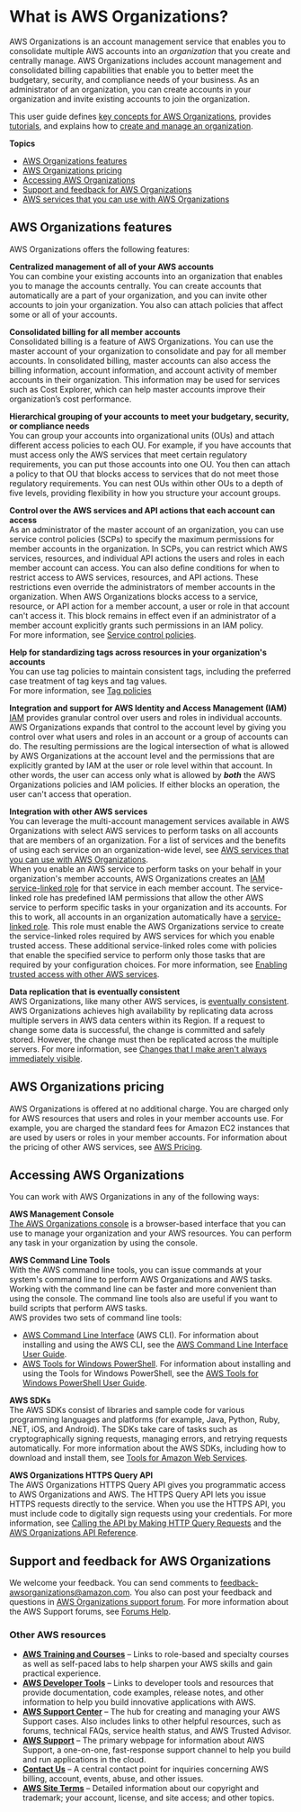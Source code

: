 # What is AWS Organizations?<a name="orgs_introduction"></a>

AWS Organizations is an account management service that enables you to consolidate multiple AWS accounts into an *organization* that you create and centrally manage\. AWS Organizations includes account management and consolidated billing capabilities that enable you to better meet the budgetary, security, and compliance needs of your business\. As an administrator of an organization, you can create accounts in your organization and invite existing accounts to join the organization\. 

This user guide defines [ key concepts for AWS Organizations](https://docs.aws.amazon.com/organizations/latest/userguide/orgs_getting-started_concepts.html), provides [ tutorials](https://docs.aws.amazon.com/organizations/latest/userguide/orgs_tutorials.html), and explains how to [ create and manage an organization](https://docs.aws.amazon.com/organizations/latest/userguide/orgs_manage_org.html)\. 

**Topics**
+ [AWS Organizations features](#features)
+ [AWS Organizations pricing](#pricing)
+ [Accessing AWS Organizations](#how-to-access)
+ [Support and feedback for AWS Organizations](#support-and-feedback)
+ [AWS services that you can use with AWS Organizations](orgs_integrated-services-list.md)

## AWS Organizations features<a name="features"></a>

AWS Organizations offers the following features:

**Centralized management of all of your AWS accounts**  
You can combine your existing accounts into an organization that enables you to manage the accounts centrally\. You can create accounts that automatically are a part of your organization, and you can invite other accounts to join your organization\. You also can attach policies that affect some or all of your accounts\. 

**Consolidated billing for all member accounts**  
Consolidated billing is a feature of AWS Organizations\. You can use the master account of your organization to consolidate and pay for all member accounts\. In consolidated billing, master accounts can also access the billing information, account information, and account activity of member accounts in their organization\. This information may be used for services such as Cost Explorer, which can help master accounts improve their organization’s cost performance\. 

**Hierarchical grouping of your accounts to meet your budgetary, security, or compliance needs**  
You can group your accounts into organizational units \(OUs\) and attach different access policies to each OU\. For example, if you have accounts that must access only the AWS services that meet certain regulatory requirements, you can put those accounts into one OU\. You then can attach a policy to that OU that blocks access to services that do not meet those regulatory requirements\. You can nest OUs within other OUs to a depth of five levels, providing flexibility in how you structure your account groups\.

**Control over the AWS services and API actions that each account can access**  
As an administrator of the master account of an organization, you can use service control policies \(SCPs\) to specify the maximum permissions for member accounts in the organization\. In SCPs, you can restrict which AWS services, resources, and individual API actions the users and roles in each member account can access\. You can also define conditions for when to restrict access to AWS services, resources, and API actions\. These restrictions even override the administrators of member accounts in the organization\. When AWS Organizations blocks access to a service, resource, or API action for a member account, a user or role in that account can't access it\. This block remains in effect even if an administrator of a member account explicitly grants such permissions in an IAM policy\.   
For more information, see [Service control policies](orgs_manage_policies_scp.md)\. 

**Help for standardizing tags across resources in your organization's accounts**  
You can use tag policies to maintain consistent tags, including the preferred case treatment of tag keys and tag values\.  
For more information, see [Tag policies](orgs_manage_policies_tag-policies.md)

**Integration and support for AWS Identity and Access Management \(IAM\)**  
[IAM](https://docs.aws.amazon.com/IAM/latest/UserGuide/introduction.html) provides granular control over users and roles in individual accounts\. AWS Organizations expands that control to the account level by giving you control over what users and roles in an account or a group of accounts can do\. The resulting permissions are the logical intersection of what is allowed by AWS Organizations at the account level and the permissions that are explicitly granted by IAM at the user or role level within that account\. In other words, the user can access only what is allowed by ***both*** the AWS Organizations policies and IAM policies\. If either blocks an operation, the user can't access that operation\.

**Integration with other AWS services**  
You can leverage the multi\-account management services available in AWS Organizations with select AWS services to perform tasks on all accounts that are members of an organization\. For a list of services and the benefits of using each service on an organization\-wide level, see [AWS services that you can use with AWS Organizations](orgs_integrated-services-list.md)\.   
When you enable an AWS service to perform tasks on your behalf in your organization's member accounts, AWS Organizations creates an [IAM service\-linked role](http://aws.amazon.com/blogs/security/introducing-an-easier-way-to-delegate-permissions-to-aws-services-service-linked-roles/) for that service in each member account\. The service\-linked role has predefined IAM permissions that allow the other AWS service to perform specific tasks in your organization and its accounts\. For this to work, all accounts in an organization automatically have a [service\-linked role](https://docs.aws.amazon.com/IAM/latest/UserGuide/id_roles_terms-and-concepts.html?icmpid=docs_iam_console#iam-term-service-linked-role)\. This role must enable the AWS Organizations service to create the service\-linked roles required by AWS services for which you enable trusted access\. These additional service\-linked roles come with policies that enable the specified service to perform only those tasks that are required by your configuration choices\. For more information, see [Enabling trusted access with other AWS services](orgs_integrate_services.md)\.

**Data replication that is eventually consistent**  
AWS Organizations, like many other AWS services, is [eventually consistent](https://wikipedia.org/wiki/Eventual_consistency)\. AWS Organizations achieves high availability by replicating data across multiple servers in AWS data centers within its Region\. If a request to change some data is successful, the change is committed and safely stored\. However, the change must then be replicated across the multiple servers\. For more information, see [Changes that I make aren't always immediately visible](orgs_troubleshoot_general.md#troubleshoot_general_eventual-consistency)\.

## AWS Organizations pricing<a name="pricing"></a>

AWS Organizations is offered at no additional charge\. You are charged only for AWS resources that users and roles in your member accounts use\. For example, you are charged the standard fees for Amazon EC2 instances that are used by users or roles in your member accounts\. For information about the pricing of other AWS services, see [AWS Pricing](https://aws.amazon.com/pricing/services/)\.

## Accessing AWS Organizations<a name="how-to-access"></a>

You can work with AWS Organizations in any of the following ways:

**AWS Management Console**  
[The AWS Organizations console](https://console.aws.amazon.com/organizations/) is a browser\-based interface that you can use to manage your organization and your AWS resources\. You can perform any task in your organization by using the console\.

**AWS Command Line Tools**  
With the AWS command line tools, you can issue commands at your system's command line to perform AWS Organizations and AWS tasks\. Working with the command line can be faster and more convenient than using the console\. The command line tools also are useful if you want to build scripts that perform AWS tasks\.  
AWS provides two sets of command line tools:  
+  [AWS Command Line Interface](https://aws.amazon.com/cli/) \(AWS CLI\)\. For information about installing and using the AWS CLI, see the [AWS Command Line Interface User Guide](https://docs.aws.amazon.com/cli/latest/userguide/)\.
+  [AWS Tools for Windows PowerShell](https://aws.amazon.com/powershell/)\. For information about installing and using the Tools for Windows PowerShell, see the [AWS Tools for Windows PowerShell User Guide](https://docs.aws.amazon.com/powershell/latest/userguide/)\.

**AWS SDKs**  
The AWS SDKs consist of libraries and sample code for various programming languages and platforms \(for example, Java, Python, Ruby, \.NET, iOS, and Android\)\. The SDKs take care of tasks such as cryptographically signing requests, managing errors, and retrying requests automatically\. For more information about the AWS SDKs, including how to download and install them, see [Tools for Amazon Web Services](https://aws.amazon.com/tools/#sdk)\.

**AWS Organizations HTTPS Query API**  
The AWS Organizations HTTPS Query API gives you programmatic access to AWS Organizations and AWS\. The HTTPS Query API lets you issue HTTPS requests directly to the service\. When you use the HTTPS API, you must include code to digitally sign requests using your credentials\. For more information, see [Calling the API by Making HTTP Query Requests](https://docs.aws.amazon.com/organizations/latest/userguide/orgs_query-requests.html) and the [AWS Organizations API Reference](https://docs.aws.amazon.com/organizations/latest/APIReference/)\.

## Support and feedback for AWS Organizations<a name="support-and-feedback"></a>

We welcome your feedback\. You can send comments to [feedback\-awsorganizations@amazon\.com](mailto:feedback-awsorganizations@amazon.com)\. You also can post your feedback and questions in [AWS Organizations support forum](https://forums.aws.amazon.com/forum.jspa?forumID=219)\. For more information about the AWS Support forums, see [Forums Help](https://forums.aws.amazon.com/help.jspa)\.

### Other AWS resources<a name="other-resources"></a>
+ **[AWS Training and Courses](https://aws.amazon.com/training/course-descriptions/)** – Links to role\-based and specialty courses as well as self\-paced labs to help sharpen your AWS skills and gain practical experience\.
+ **[AWS Developer Tools](https://aws.amazon.com/developertools/)** – Links to developer tools and resources that provide documentation, code examples, release notes, and other information to help you build innovative applications with AWS\.
+ **[AWS Support Center](https://console.aws.amazon.com/support/home#/)** – The hub for creating and managing your AWS Support cases\. Also includes links to other helpful resources, such as forums, technical FAQs, service health status, and AWS Trusted Advisor\.
+ **[AWS Support](https://aws.amazon.com/premiumsupport/)** – The primary webpage for information about AWS Support, a one\-on\-one, fast\-response support channel to help you build and run applications in the cloud\.
+ **[Contact Us](https://aws.amazon.com/contact-us/)** – A central contact point for inquiries concerning AWS billing, account, events, abuse, and other issues\.
+ **[AWS Site Terms](https://aws.amazon.com/terms/)** – Detailed information about our copyright and trademark; your account, license, and site access; and other topics\.